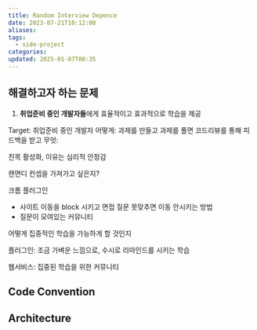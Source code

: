 ```yaml
---
title: Random Interview Depence
date: 2023-07-21T10:12:00
aliases: 
tags:
  - side-project
categories: 
updated: 2025-01-07T00:35
---
```


## 해결하고자 하는 문제

1. **취업준비 중인 개발자들**에게 효율적이고 효과적으로 학습을 제공

Target: 취업준비 중인 개발자
어떻게: 과제를 만들고 과제를 풀면 코드리뷰를 통해 피드백을 받고
무엇:

친목 활성화, 이유는 심리적 안정감

랜면디 컨셉을 가져가고 싶은지?

크롬 플러그인

- 사이트 이동을 block 시키고 면접 질문 못맞추면 이동 안시키는 방법
- 질문이 모여있는 커뮤니티

어떻게 집중적인 학습을 가능하게 할 것인지

플러그인: 조금 가벼운 느낌으로, 수시로 리마인드를 시키는 학습

웹서비스: 집중된 학습을 위한 커뮤니티

## Code Convention

## Architecture
